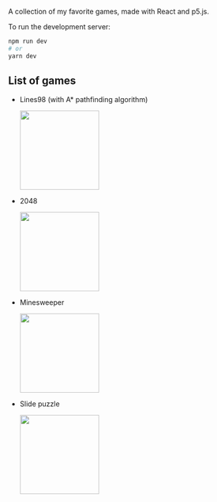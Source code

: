 A collection of my favorite games, made with React and p5.js.

To run the development server:

```bash
npm run dev
# or
yarn dev
```

## List of games

- Lines98 (with A\* pathfinding algorithm)

  <img src="public/lines98.gif" width="160" />

- 2048

  <img src="public/2048.gif" width="160" />

- Minesweeper

  <img src="public/minesweeper.gif" width="160" />

- Slide puzzle

  <img src="public/slidepuzzle.gif" width="160" />
